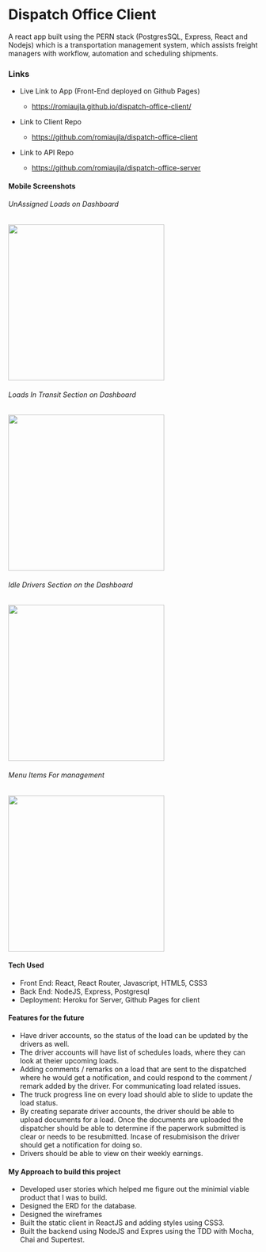 # Dispatch Office Client
A react app built using the PERN stack (PostgresSQL, Express, React and Nodejs) which is a transportation management system, which assists freight managers with workflow, automation and scheduling shipments. 

### Links 
- Live Link to App (Front-End deployed on Github Pages)
   - https://romiaujla.github.io/dispatch-office-client/

- Link to Client Repo
   - https://github.com/romiaujla/dispatch-office-client

- Link to API Repo
   - https://github.com/romiaujla/dispatch-office-server
   

#### Mobile Screenshots
###### UnAssigned Loads on Dashboard
<img src="https://github.com/romiaujla/dispatch-office-client/blob/master/screenshots/dashboard-unassigned-loads.png" data-canonical-src="https://github.com/romiaujla/dispatch-office-client/blob/master/screenshots/dashboard-unassigned-loads.png" width="315" />

###### Loads In Transit Section on Dashboard
<img src="https://github.com/romiaujla/dispatch-office-client/blob/master/screenshots/dashboard-in-transit-loads.png" data-canonical-src="https://github.com/romiaujla/dispatch-office-client/blob/master/screenshots/dashboard-in-transit-loads.png" width="315" />

###### Idle Drivers Section on the Dashboard
<img src="https://github.com/romiaujla/dispatch-office-client/blob/master/screenshots/dashboard-idle-drivers.png" data-canonical-src="https://github.com/romiaujla/dispatch-office-client/blob/master/screenshots/dashboard-idle-drivers.png" width="315" />

###### Menu Items For management
<img src="https://github.com/romiaujla/dispatch-office-client/blob/master/screenshots/menu.png" data-canonical-src="https://github.com/romiaujla/dispatch-office-client/blob/master/screenshots/menu.png" width="315" />


#### Tech Used
- Front End: React, React Router, Javascript, HTML5, CSS3
- Back End: NodeJS, Express, Postgresql
- Deployment: Heroku for Server, Github Pages for client




#### Features for the future
- Have driver accounts, so the status of the load can be updated by the drivers as well.
- The driver accounts will have list of schedules loads, where they can look at theier upcoming loads.
- Adding comments / remarks on a load that are sent to the dispatched where he would get a notification, and could respond to the comment / remark added by the driver. For communicating load related issues.
- The truck progress line on every load should able to slide to update the load status.
- By creating separate driver accounts, the driver should be able to upload documents for a load. Once the documents are uploaded the dispatcher should be able to determine if the paperwork submitted is clear or needs to be resubmitted. Incase of resubmisison the driver should get a notification for doing so. 
- Drivers should be able to view on their weekly earnings.

#### My Approach to build this project
- Developed user stories which helped me figure out the minimial viable product that I was to build.
- Designed the ERD for the database.
- Designed the wireframes
- Built the static client in ReactJS and adding styles using CSS3.
- Built the backend using NodeJS and Expres using the TDD with Mocha, Chai and Supertest.
